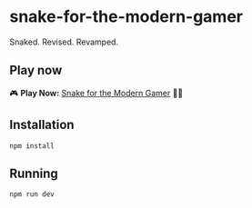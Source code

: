 # snake-for-the-modern-gamer
Snaked. Revised. Revamped.

## Play now
🎮 **Play Now:** [Snake for the Modern Gamer](https://sterfry42.github.io/snake-for-the-modern-gamer/) 🐍🔥

## Installation
```
npm install
```

## Running
```
npm run dev
```
